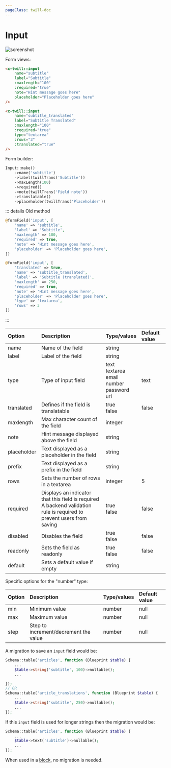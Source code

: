 ```yaml
---
pageClass: twill-doc
---
```


# Input

![screenshot](/docs/_media/input.png)


Form views:
```html
<x-twill::input 
    name="subtitle"
    label="Subtitle"
    :maxlength="100"
    :required="true"
    note="Hint message goes here"
    placeholder="Placeholder goes here" 
/>

<x-twill::input 
    name="subtitle_translated"
    label="Subtitle Translated"
    :maxlength="100"
    :required="true"
    type="textarea"
    :rows="3"
    :translated="true"
/>
```

Form builder:
```php
Input::make()
    ->name('subtitle')
    ->label(twillTrans('Subtitle'))
    ->maxLength(100)
    ->required()
    ->note(twillTrans('Field note'))
    ->translatable()
    ->placeholder(twillTrans('Placeholder'))
```

::: details Old method
```php
@formField('input', [
    'name' => 'subtitle',
    'label' => 'Subtitle',
    'maxlength' => 100,
    'required' => true,
    'note' => 'Hint message goes here',
    'placeholder' => 'Placeholder goes here',
])

@formField('input', [
    'translated' => true,
    'name' => 'subtitle_translated',
    'label' => 'Subtitle (translated)',
    'maxlength' => 250,
    'required' => true,
    'note' => 'Hint message goes here',
    'placeholder' => 'Placeholder goes here',
    'type' => 'textarea',
    'rows' => 3
])
```
:::

| Option      | Description                                                                                                              | Type/values                                                 | Default value |
|:------------|:-------------------------------------------------------------------------------------------------------------------------|:------------------------------------------------------------|:--------------|
| name        | Name of the field                                                                                                        | string                                                      |               |
| label       | Label of the field                                                                                                       | string                                                      |               |
| type        | Type of input field                                                                                                      | text<br/>textarea<br/>email<br/>number<br/>password<br/>url | text          |
| translated  | Defines if the field is translatable                                                                                     | true<br/>false                                              | false         |
| maxlength   | Max character count of the field                                                                                         | integer                                                     |               |
| note        | Hint message displayed above the field                                                                                   | string                                                      |               |
| placeholder | Text displayed as a placeholder in the field                                                                             | string                                                      |               |
| prefix      | Text displayed as a prefix in the field                                                                                  | string                                                      |               |
| rows        | Sets the number of rows in a textarea                                                                                    | integer                                                     | 5             |
| required    | Displays an indicator that this field is required<br/>A backend validation rule is required to prevent users from saving | true<br/>false                                              | false         |
| disabled    | Disables the field                                                                                                       | true<br />false                                             | false         |
| readonly    | Sets the field as readonly                                                                                               | true<br />false                                             | false         |
| default     | Sets a default value if empty                                                                                            | string                                                      |               |

Specific options for the "number" type:

| Option | Description                           | Type/values | Default value |
|:-------|:--------------------------------------|:------------|:--------------|
| min    | Minimum value                         | number      | null          |
| max    | Maximum value                         | number      | null          |
| step   | Step to increment/decrement the value | number      | null          |

A migration to save an `input` field would be:

```php
Schema::table('articles', function (Blueprint $table) {
    ...
    $table->string('subtitle', 100)->nullable();
    ...

});
// OR
Schema::table('article_translations', function (Blueprint $table) {
    ...
    $table->string('subtitle', 250)->nullable();
    ...
});
```

If this `input` field is used for longer strings then the migration would be:

```php
Schema::table('articles', function (Blueprint $table) {
    ...
    $table->text('subtitle')->nullable();
    ...
});
```

When used in a [block](/block-editor/creating-a-block-editor.html), no migration is needed.

